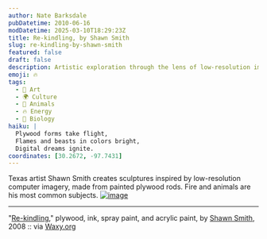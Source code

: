 ```yaml
---
author: Nate Barksdale
pubDatetime: 2010-06-16
modDatetime: 2025-03-10T18:29:23Z
title: Re-kindling, by Shawn Smith
slug: re-kindling-by-shawn-smith
featured: false
draft: false
description: Artistic exploration through the lens of low-resolution imagery is at the heart of Shawn Smith's work, as seen in his piece "Re-kindling."
emoji: 🔥
tags:
  - 🎨 Art
  - 🌍 Culture
  - 🐶 Animals
  - 🔥 Energy
  - 🧬 Biology
haiku: |
  Plywood forms take flight,  
  Flames and beasts in colors bright,  
  Digital dreams ignite.
coordinates: [30.2672, -97.7431]
---
```


Texas artist Shawn Smith creates sculptures inspired by low-resolution computer imagery, made from painted plywood rods. Fire and animals are his most common subjects. [![image](http://culture-making.com/media/Rekindling.jpg)](http://www.shawnsmithart.com/images.htm)

---

"[Re-kindling](http://www.shawnsmithart.com/images.htm)," plywood, ink, spray paint, and acrylic paint, by [Shawn Smith](http://www.shawnsmithart.com/images.htm), 2008 :: via [Waxy.org](http://waxy.org/links/)
